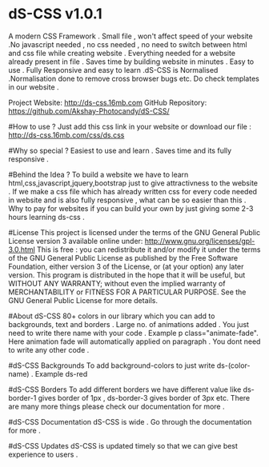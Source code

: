 # dS-CSS v1.0.1
A modern CSS Framework . Small file , won't affect speed of your website .No javascript needed , no css needed , no need to switch between html and css file while creating website . Everything needed for a website already present in file . Saves time by building website in minutes . Easy to use . Fully Responsive and easy to learn .dS-CSS is Normalised .Normalisation done to remove cross browser bugs etc. Do check templates in our website . 

Project Website: http://ds-css.16mb.com
GitHub Repository: https://github.com/Akshay-Photocandy/dS-CSS/

#How to use ?
Just add this css link in your website or download our file : http://ds-css.16mb.com/css/ds.css

#Why so special ?
Easiest to use and learn . Saves time and its fully responsive .

#Behind the Idea ?
To build a website we have to learn html,css,javascript,jquery,bootstrap just to give attractivness to the website . If we make a css file which has already written css for every code needed in website and is also fully responsive , what can be so easier than this . Why to pay for websites if you can build your own by just giving some 2-3 hours learning ds-css .

#License
This project is licensed under the terms of the GNU General Public License version 3 available online under:
http://www.gnu.org/licenses/gpl-3.0.html
This is free : you can redistribute it and/or modify it under the terms of the GNU General Public License as published by the Free Software Foundation, either version 3 of the License, or (at your option) any later version.
This program is distributed in the hope that it will be useful, but WITHOUT ANY WARRANTY; without even the implied warranty of MERCHANTABILITY or FITNESS FOR A PARTICULAR PURPOSE. See the GNU General Public License for more details.

#About dS-CSS
80+ colors in our library which you can add to backgrounds, text and borders . Large no. of animations added . You just need to write there name with your code . Example p class="animate-fade". Here animation fade will automatically applied on paragraph . You dont need to write any other code .

#dS-CSS Backgrounds
To add background-colors to just write ds-(color-name) . Example ds-red

#dS-CSS Borders
To add different borders we have different value like ds-border-1 gives border of 1px , ds-border-3 gives border of 3px etc. There are many more things please check our documentation for more .

#dS-CSS Documentation
dS-CSS is wide . Go through the documentation for more .

#dS-CSS Updates
dS-CSS is updated timely so that we can give best experience to users .
